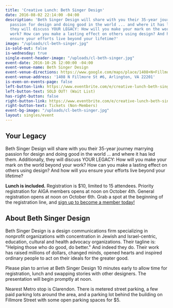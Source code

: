 ```yaml
---
title: 'Creative Lunch: Beth Singer Design'
date: 2016-08-02 22:14:00 -04:00
description: 'Beth Singer Design will share with you their 35-year journey marrying
  passion for design and doing good in the world ... and where it has led them. Additionally,
  they will discuss YOUR LEGACY: How will you make your mark on the world beyond your
  work? How can you make a lasting effect on others using design? And how will you
  ensure your efforts live beyond your lifetime?'
image: "/uploads/cl-beth-singer.jpg"
is-sold-out: false
is-wednesday: true
single-event-header-image: "/uploads/cl-beth-singer.jpg"
event-date: 2016-10-26 12:00:00 -04:00
event-venue-name: Beth Singer Design
event-venue-directions: https://www.google.com/maps/place/1408+N+Fillmore+St+%236,+Arlington,+VA+22201/@38.888767,-77.0957165,17z/data=!3m1!4b1!4m5!3m4!1s0x89b7b686596414c7:0x9c59e0eb322f4b35!8m2!3d38.888767!4d-77.0935278
event-venue-address: '1408 N Fillmore St #6, Arlington, VA 22201'
is-even-on-events-page: false
left-button-link: https://www.eventbrite.com/e/creative-lunch-beth-singer-design-tickets-27961792474?ref=ebapi
left-button-text: SOLD OUT! (Wait List)
has-right-button: false
right-button-link: https://www.eventbrite.com/e/creative-lunch-beth-singer-design-tickets-27961792474?ref=ebapi
right-button-text: Tickets (Non-Members)
event-bg-image: "/uploads/cl-beth-singer.jpg"
layout: singles/event
---
```


## Your Legacy

Beth Singer Design will share with you their 35-year journey marrying passion for design and doing good in the world ... and where it has led them. Additionally, they will discuss YOUR LEGACY: How will you make your mark on the world beyond your work? How can you make a lasting effect on others using design? And how will you ensure your efforts live beyond your lifetime?

**Lunch is included.** Registration is $10, limited to 15 attendees. Priority registration for AIGA members opens at noon on October 4th. General registration opens at noon on October 6th. Grab a spot at the beginning of the registration line, and [sign up to become a member today!](http://www.aiga.org/join)

## About Beth Singer Design

Beth Singer Design is a design communications firm specializing in nonprofit organizations with concentration in Jewish and Israel-centric, education, cultural and health advocacy organizations. Their tagline is: "Helping those who do good, do better." And indeed they do. Their work has raised millions of dollars, changed minds, opened hearts and inspired ordinary people to act on their ideals for the greater good.

Please plan to arrive at Beth Singer Design 10 minutes early to allow time for registration, lunch and swapping stories with other designers. The presentation will begin promptly at noon.

Nearest Metro stop is Clarendon. There is metered street parking, a few paid parking lots around the area, and a parking lot behind the building on Fillmore Street with some open parking spaces for $5.